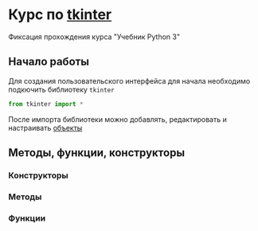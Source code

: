# Курс по [tkinter](https://learn4kid-python.firebaseapp.com/tkinter_1/install_python_pycharm/#редакторы-кода)

Фиксация прохождения курса "Учебник Python 3"

## Начало работы

Для создания пользовательского интерфейса для начала необходимо подкючить библиотеку `tkinter`

```Python
from tkinter import *
```

После импорта библиотеки можно добавлять, редактировать и настраивать [объекты](#методы-функции-конструкторы)

## Методы, функции, конструкторы

### Конструкторы



### Методы

### Функции